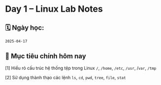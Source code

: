 # Day 1 – Linux Lab Notes

## 🗓️ Ngày học:
`2025-04-17`

## 🎯 Mục tiêu chính hôm nay
[1] Hiểu rỏ cấu trúc hệ thống tệp trong Linux `/`, `/home`, `/etc`, `/usr`, /`var`, `/tmp`

[2] Sử dụng thành thạo các lệnh `ls`, `cd`, `pwd`, `tree`, `file`, `stat`

